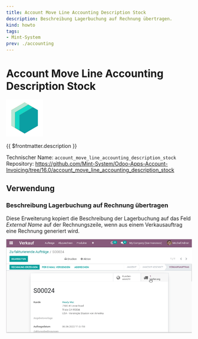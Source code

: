 ```yaml
---
title: Account Move Line Accounting Description Stock
description: Beschreibung Lagerbuchung auf Rechnung übertragen.
kind: howto
tags:
- Mint-System
prev: ./accounting
---
```

# Account Move Line Accounting Description Stock

![icon_oms_box](attachments/icons_odoo_mint_system.png)

{{ $frontmatter.description }}

Technischer Name: `account_move_line_accounting_description_stock`\
Repository: <https://github.com/Mint-System/Odoo-Apps-Account-Invoicing/tree/16.0/account_move_line_accounting_description_stock>

## Verwendung

### Beschreibung Lagerbuchung auf Rechnung übertragen

Diese Erweiterung kopiert die Beschreibung der Lagerbuchung auf das Feld *External Name* auf der Rechnungszeile, wenn aus einem Verkausauftrag eine Rechnung generiert wird.

![Account Move Line Accounting Description Stock](attachments/Account%20Move%20Line%20Accounting%20Description%20Stock.gif)
